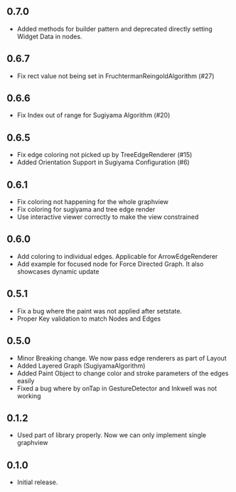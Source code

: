 ## 0.7.0

- Added methods for builder pattern and deprecated directly setting Widget Data in nodes.

## 0.6.7

- Fix rect value not being set in FruchtermanReingoldAlgorithm (#27)

## 0.6.6

- Fix Index out of range for Sugiyama Algorithm (#20)

## 0.6.5

- Fix edge coloring not picked up by TreeEdgeRenderer (#15)
- Added Orientation Support in Sugiyama Configuration (#6)

## 0.6.1

- Fix coloring not happening for the whole graphview
- Fix coloring for sugiyama and tree edge render
- Use interactive viewer correctly to make the view constrained

## 0.6.0

- Add coloring to individual edges. Applicable for ArrowEdgeRenderer
- Add example for focused node for Force Directed Graph. It also showcases dynamic update

## 0.5.1

- Fix a bug where the paint was not applied after setstate.
- Proper Key validation to match Nodes and Edges

## 0.5.0

- Minor Breaking change. We now pass edge renderers as part of Layout
- Added Layered Graph (SugiyamaAlgorithm)
- Added Paint Object to change color and stroke parameters of the edges easily
- Fixed a bug where by onTap in GestureDetector and Inkwell was not working

## 0.1.2

- Used part of library properly. Now we can only implement single graphview

## 0.1.0

- Initial release.

